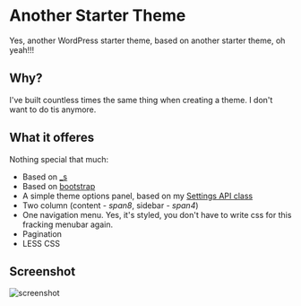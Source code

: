 # Another Starter Theme
Yes, another WordPress starter theme, based on another starter theme, oh yeah!!!

## Why?
I've built countless times the same thing when creating a theme. I don't want to do tis anymore.

## What it offeres
Nothing special that much:

* Based on [_s](https://github.com/Automattic/_s)
* Based on [bootstrap](http://twitter.github.com/bootstrap/)
* A simple theme options panel, based on my [Settings API class](https://github.com/tareq1988/wordpress-settings-api-class)
* Two column (content - *span8*, sidebar - *span4*)
* One navigation menu. Yes, it's styled, you don't have to write css for this fracking menubar again.
* Pagination
* LESS CSS

## Screenshot
![screenshot](http://f.cl.ly/items/3d3I3X3t3X3j36192L3Q/_bootstraps.png)